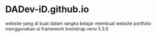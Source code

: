 # DADev-iD.github.io
website yang di buat dalam rangka belajar membuat website portfolio menggunakan ui framework bootstrap versi 5.3.0
